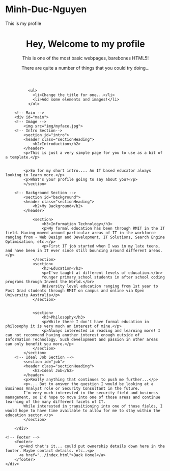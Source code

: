 # Minh-Duc-Nguyen
This is my profile
<!doctype html>

<html lang="en">
<head>
  <meta charset="utf-8">

  <title>Welcome to my profile</title>
  <meta name="description" content="My Student Website">
  <meta name="author" content="E07593">
 
  <link rel="stylesheet" href="css/styles.css?v=1.0">

</head>

<body>
<!-- Wrap -->
	<div id="wrapper">
		<!-- Head -->
			<header id="myHeader">  
			  <h1>Hey, Welcome to my profile</h1>
			  <p>This is one of the most basic webpages, barebones HTML5!</p>
			  <p>There are quite a number of things that you could try doing...</p>
			</header>

			  <ul>
				<li>Change the title for one...</li>
				<li>Add some elements and images!</li>
			  </ul>

		<!-- Main -->
		<div id="main">
		<!-- Image -->
			<img src="img/myface.jpg">
		<!-- Intro Section-->
			<section id="intro">
			<header class="sectionHeading">
				<h2>Introduction</h2>
			</header>
			<p>This is just a very simple page for you to use as a bit of a template.</p>


			<p>So for my short intro.... An IT based educator always looking to learn more.</p>
			<p>What's your profile going to say about you?</p>
			</section>

		<!-- Background Section -->
			<section id="background">
			<header class="sectionHeading">
				<h2>My Background</h2>
			</header>

				<section>
					<h3>Information Technology</h3>
					<p>My formal education has been through RMIT in the IT field. Having moved around particular areas of IT in the workforce ranging from - Web Design and Development, IT Solutions, Search Engine Optimisation, etc.</p>
					<p>First IT job started when I was in my late teens, and have been in IT ever since still bouncing around different areas.</p>
				</section>
				<section>
					<h3>Education</h3>
					<p>I've taught at different levels of education.</br>
					Younger primary school students in after school coding programs through Invent the World.</br>
					University level education ranging from 1st year to Post Grad students through RMIT on campus and online via Open University Australia</p>
				</section>


				<section>
					<h3>Philosophy</h3>
					<p>While there I don't have formal education in philosophy it is very much an interest of mine.</p>
					<p>Always interested in reading and learning more! I can not recommend having another interest enough outside of Information Technology. Such development and passion in other areas can only benefit you more.</p>
				</section>
			</section>  
		<!-- Ideal Job Section -->
			<section id="job">
			<header class="sectionHeading">
				<h2>Ideal Job</h2>
			</header>			  
			<p>Really anything that continues to push me further...</p>
			<p>... But to answer the question I would be looking at a Business Analyst role or Security Consultant in the future.
			I'm very much interested in the security field and business management, so I'd hope to move into one of those areas and continue learning of the many different facets of IT.
			While interested in transitioning into one of those fields, I would hope to have time available to allow for me to stay within the education sector.</p>
			</section>

		</div>

	<!-- Footer -->
		<footer>
		  <p>And that's it... could put ownership details down here in the footer. Maybe contact details. etc..<p>
		  <a href="../index.html">Back Home?</a>
		</footer>  
	</div>
</body>
</html> 
